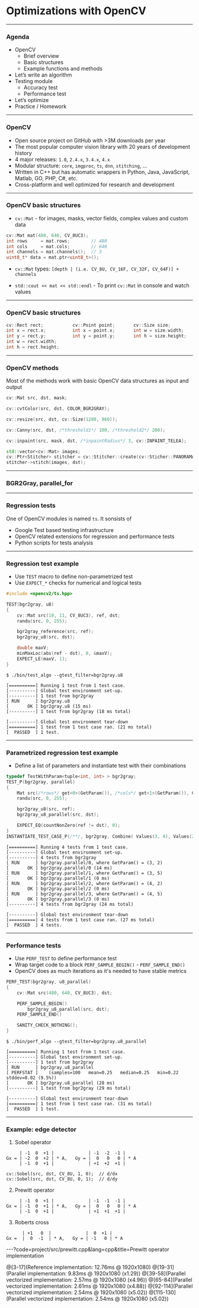 <!-- .slide: class="center" -->
# Optimizations with OpenCV

---

### Agenda
* OpenCV
  * Brief overview
  * Basic structures
  * Example functions and methods
* Let’s write an algorithm
* Testing module
  * Accuracy test
  * Performance test
* Let’s optimize
* Practice / Homework

---

### OpenCV

* Open source project on GitHub with >3M downloads per year
* The most popular computer vision library with 20 years of development history
* 4 major releases: `1.0`, `2.4.x`, `3.4.x`, `4.x`
* Modular structure: `core`, `imgproc`, `ts`, `dnn`, `stitching`, ...
* Written in C++ but has automatic wrappers in Python, Java, JavaScript, Matlab, GO, PHP, C#, etc.
* Cross-platform and well optimized for research and development

---

### OpenCV basic structures

* `cv::Mat` - for images, masks, vector fields, complex values and custom data

```cpp
cv::Mat mat(480, 640, CV_8UC3);
int rows     = mat.rows;        // 480
int cols     = mat.cols;        // 640
int channels = mat.channels();  // 3
uint8_t* data = mat.ptr<uint8_t>();
```

* `cv::Mat` types: `[depth | (i.e. CV_8U, CV_16F, CV_32F, CV_64F)] + channels`

*  `std::cout << mat << std::endl` - To print `cv::Mat` in console and watch values

---
### OpenCV basic structures

```cpp
cv::Rect rect;           cv::Point point;       cv::Size size;
int x = rect.x;          int x = point.x;       int w = size.width;
int y = rect.y;          int y = point.y;       int h = size.height;
int w = rect.width;
int h = rect.height;
```

---
### OpenCV methods
Most of the methods work with basic OpenCV data structures as input and output

```cpp
cv::Mat src, dst, mask;

cv::cvtColor(src, dst, COLOR_BGR2GRAY);

cv::resize(src, dst, cv::Size(1280, 960));

cv::Canny(src, dst, /*threshold1*/ 100, /*threshold2*/ 200);

cv::inpaint(src, mask, dst, /*inpaintRadius*/ 3, cv::INPAINT_TELEA);

std::vector<cv::Mat> images;
cv::Ptr<Stitcher> stitcher = cv::Stitcher::create(cv::Sticher::PANORAMA);
stitcher->stitch(images, dst);
```

---
### BGR2Gray, parallel_for

---
### Regression tests

One of OpenCV modules is named `ts`. It sonsists of
* Google Test based testing infrastructure
* OpenCV related extensions for regression and performance tests
* Python scripts for tests analysis

---
### Regression test example

* Use `TEST` macro to define non-parametrized test
* Use `EXPECT_*` checks for numerical and logical tests

```cpp
#include <opencv2/ts.hpp>

TEST(bgr2gray, u8)
{
    cv::Mat src(10, 11, CV_8UC3), ref, dst;
    randu(src, 0, 255);

    bgr2gray_reference(src, ref);
    bgr2gray_u8(src, dst);

    double maxV;
    minMaxLoc(abs(ref - dst), 0, &maxV);
    EXPECT_LE(maxV, 1);
}
```

```
$ ./bin/test_algo --gtest_filter=bgr2gray.u8

[==========] Running 1 test from 1 test case.
[----------] Global test environment set-up.
[----------] 1 test from bgr2gray
[ RUN      ] bgr2gray.u8
[       OK ] bgr2gray.u8 (15 ms)
[----------] 1 test from bgr2gray (18 ms total)

[----------] Global test environment tear-down
[==========] 1 test from 1 test case ran. (21 ms total)
[  PASSED  ] 1 test.
```

---
### Parametrized regression test example

* Define a list of parameters and instantiate test with their combinations
```cpp
typedef TestWithParam<tuple<int, int> > bgr2gray;
TEST_P(bgr2gray, parallel)
{
    Mat src(/*rows*/ get<0>(GetParam()), /*cols*/ get<1>(GetParam()), CV_8UC3), ref, dst;
    randu(src, 0, 255);

    bgr2gray_u8(src, ref);
    bgr2gray_u8_parallel(src, dst);

    EXPECT_EQ(countNonZero(ref != dst), 0);
}
INSTANTIATE_TEST_CASE_P(/**/, bgr2gray, Combine( Values(3, 4), Values(2, 5) ));
```

```
[==========] Running 4 tests from 1 test case.
[----------] Global test environment set-up.
[----------] 4 tests from bgr2gray
[ RUN      ] bgr2gray.parallel/0, where GetParam() = (3, 2)
[       OK ] bgr2gray.parallel/0 (14 ms)
[ RUN      ] bgr2gray.parallel/1, where GetParam() = (3, 5)
[       OK ] bgr2gray.parallel/1 (0 ms)
[ RUN      ] bgr2gray.parallel/2, where GetParam() = (4, 2)
[       OK ] bgr2gray.parallel/2 (0 ms)
[ RUN      ] bgr2gray.parallel/3, where GetParam() = (4, 5)
[       OK ] bgr2gray.parallel/3 (0 ms)
[----------] 4 tests from bgr2gray (24 ms total)

[----------] Global test environment tear-down
[==========] 4 tests from 1 test case ran. (27 ms total)
[  PASSED  ] 4 tests.
```

---
### Performance tests

* Use `PERF_TEST` to define performance test
* Wrap target code to a block `PERF_SAMPLE_BEGIN()` - `PERF_SAMPLE_END()`
* OpenCV does as much iterations as it's needed to have stable metrics

```cpp
PERF_TEST(bgr2gray, u8_parallel)
{
    cv::Mat src(480, 640, CV_8UC3), dst;

    PERF_SAMPLE_BEGIN()
        bgr2gray_u8_parallel(src, dst);
    PERF_SAMPLE_END()

    SANITY_CHECK_NOTHING();
}
```

```
$ ./bin/perf_algo --gtest_filter=bgr2gray.u8_parallel

[==========] Running 1 test from 1 test case.
[----------] Global test environment set-up.
[----------] 1 test from bgr2gray
[ RUN      ] bgr2gray.u8_parallel
[ PERFSTAT ]    (samples=100   mean=0.25   median=0.25   min=0.22   stddev=0.02 (9.5%))
[       OK ] bgr2gray.u8_parallel (28 ms)
[----------] 1 test from bgr2gray (29 ms total)

[----------] Global test environment tear-down
[==========] 1 test from 1 test case ran. (31 ms total)
[  PASSED  ] 1 test.
```

---
### Example: edge detector
1. Sobel operator

```
     | -1  0  +1 |             | -1  -2  -1 |
Gx = | -2  0  +2 | * A,   Gy = |  0   0   0 | * A
     | -1  0  +1 |             | +1  +2  +1 |

cv::Sobel(src, dst, CV_8U, 1, 0);  // d/dx
cv::Sobel(src, dst, CV_8U, 0, 1);  // d/dy
```

2. Prewitt operator

```
     | -1  0  +1 |             | -1  -1  -1 |
Gx = | -1  0  +1 | * A,   Gy = |  0   0   0 | * A
     | -1  0  +1 |             | +1  +1  +1 |
```

3. Roberts cross

```
      | +1   0  |             |  0  +1 |
Gx =  |  0  -1  | * A,   Gy = | -1   0 | * A
```

<!----------------------------------------------------------------------------->

---?code=project/src/prewitt.cpp&lang=cpp&title=Prewitt operator implementation

@[3-17](Reference implementation: 12.76ms @ 1920x1080)
@[19-31](Parallel implementation: 9.83ms @ 1920x1080 (x1.29))
@[39-58](Parallel vectorized implementation: 2.57ms @ 1920x1080 (x4.96))
@[65-84](Parallel vectorized implementation: 2.61ms @ 1920x1080 (x4.88))
@[92-114](Parallel vectorized implementation: 2.54ms @ 1920x1080 (x5.02))
@[115-130](Parallel vectorized implementation: 2.54ms @ 1920x1080 (x5.02))

<!----------------------------------------------------------------------------->
